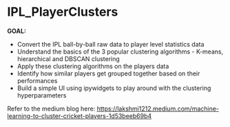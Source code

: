# IPL_PlayerClusters


**GOAL:**
* Convert the IPL ball-by-ball raw data to player level statistics data
* Understand the basics of the 3 popular clustering algorithms - K-means, hierarchical and DBSCAN clustering
* Apply these clustering algorithms on the players data
* Identify how similar players get grouped together based on their performances
* Build a simple UI using ipywidgets to play around with the clustering hyperparameters


Refer to the medium blog here: https://lakshmi1212.medium.com/machine-learning-to-cluster-cricket-players-1d53beeb69b4


